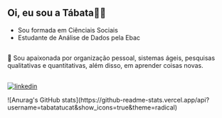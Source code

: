 ## Oi, eu sou a Tábata👋🏻
- Sou formada em Ciênciais Sociais
- Estudante de Análise de Dados pela Ebac
##
🌹 Sou apaixonada por organização pessoal, sistemas ágeis, pesquisas qualitativas e quantitativas, além disso, em aprender coisas novas.
##
<div>

  [![linkedin](https://img.shields.io/badge/linkedin-0A66C2?style=for-the-badge&logo=linkedin&logoColor=white)]([https://linktr.ee/mayannaoliveira](https://www.linkedin.com/in/t%C3%A1bata-torres-tucat-335bb8141/))

</div>
![Anurag's GitHub stats](https://github-readme-stats.vercel.app/api?username=tabatatucat&show_icons=true&theme=radical)

